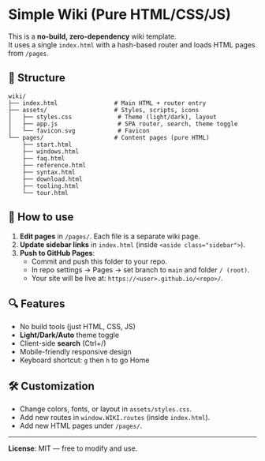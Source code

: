 # Simple Wiki (Pure HTML/CSS/JS)

This is a **no-build, zero-dependency** wiki template.  
It uses a single `index.html` with a hash-based router and loads HTML pages from `/pages`.

## 📂 Structure
```
wiki/
├── index.html                # Main HTML + router entry
├── assets/                   # Styles, scripts, icons
│   ├── styles.css             # Theme (light/dark), layout
│   ├── app.js                 # SPA router, search, theme toggle
│   └── favicon.svg            # Favicon
└── pages/                    # Content pages (pure HTML)
    ├── start.html
    ├── windows.html
    ├── faq.html
    ├── reference.html
    ├── syntax.html
    ├── download.html
    ├── tooling.html
    └── tour.html
```

## 🚀 How to use
1. **Edit pages** in `/pages/`. Each file is a separate wiki page.
2. **Update sidebar links** in `index.html` (inside `<aside class="sidebar">`).
3. **Push to GitHub Pages**:
   - Commit and push this folder to your repo.
   - In repo settings → Pages → set branch to `main` and folder `/ (root)`.
   - Your site will be live at: `https://<user>.github.io/<repo>/`.

## 🔍 Features
- No build tools (just HTML, CSS, JS)
- **Light/Dark/Auto** theme toggle
- Client-side **search** (Ctrl+/)
- Mobile-friendly responsive design
- Keyboard shortcut: `g` then `h` to go Home

## 🛠 Customization
- Change colors, fonts, or layout in `assets/styles.css`.
- Add new routes in `window.WIKI.routes` (inside `index.html`).
- Add new HTML pages under `/pages/`.

---

**License**: MIT — free to modify and use.
